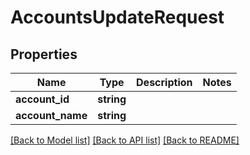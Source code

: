 # AccountsUpdateRequest

## Properties
Name | Type | Description | Notes
------------ | ------------- | ------------- | -------------
**account_id** | **string** |  | 
**account_name** | **string** |  | 

[[Back to Model list]](../README.md#documentation-for-models) [[Back to API list]](../README.md#documentation-for-api-endpoints) [[Back to README]](../README.md)


